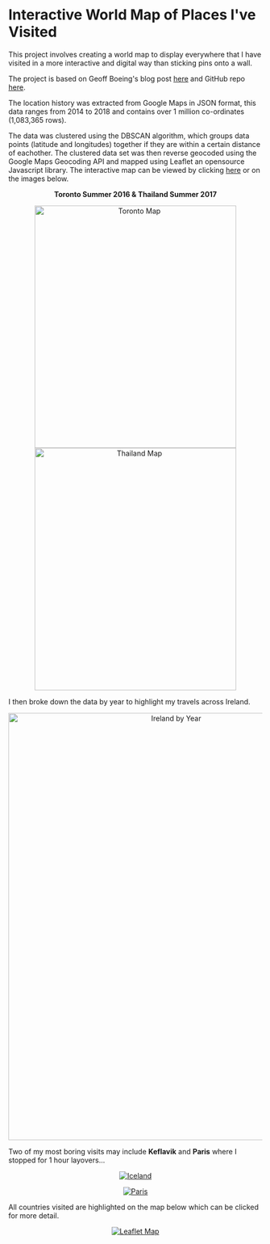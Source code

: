 # Interactive World Map of Places I've Visited

This project involves creating a world map to display everywhere that I have visited in a more interactive and digital way than sticking pins onto a wall.

The project is based on Geoff Boeing's blog post [here](https://geoffboeing.com/2016/06/mapping-everywhere-ever-been/) and GitHub repo [here](https://geoffboeing.com/2016/06/mapping-everywhere-ever-been/).

The location history was extracted from Google Maps in JSON format, this data ranges from 2014 to 2018 and contains over 1 million co-ordinates (1,083,365 rows).

The data was clustered using the DBSCAN algorithm, which groups data points (latitude and longitudes) together if they are within a certain distance of eachother. The clustered data set was then reverse geocoded using the Google Maps Geocoding API and mapped using Leaflet an opensource Javascript library. The interactive map can be viewed by clicking [here](https://rawgit.com/jackmorrison/Google-Location-History/master/Leaflet/Map.html) or on the images below.

<p align="center">
  <b> Toronto Summer 2016 & Thailand Summer 2017 </b>
</p>

<p align="center">
    <a href="https://rawgit.com/jackmorrison/Google-Location-History/master/Leaflet/Map-Toronto.html">
    <img src="https://raw.githubusercontent.com/jackmorrison/Location-History/master/Images/Toronto-Summer-2016.jpg" alt="Toronto Map" width="400" height="480">
  
  </a>
  <a href="https://rawgit.com/jackmorrison/Google-Location-History/master/Leaflet/Map-Thailand.html">
    <img src="https://raw.githubusercontent.com/jackmorrison/Location-History/master/Images/Thailand-Summer-2017.jpg" alt="Thailand Map" width="400" height="480">

  </a>
</p>

I then broke down the data by year to highlight my travels across Ireland.

<p align="center">
  
  <img src="https://raw.githubusercontent.com/jackmorrison/Location-History/master/Images/Ireland-by-Year.gif" alt="Ireland by Year" height="846" width="650">
  
</p>

Two of my most boring visits may include **Keflavik** and **Paris** where I stopped for 1 hour layovers... 

<p align="center">
    <a href="https://rawgit.com/jackmorrison/Google-Location-History/master/Leaflet/Map-Iceland.html">
    <img src="https://raw.githubusercontent.com/jackmorrison/Location-History/master/Images/Iceland-2016-2.jpg" alt="Iceland">
  
  </a>
  </p>
  <p align="center">
  <a href="https://rawgit.com/jackmorrison/Google-Location-History/master/Leaflet/Map-Paris.html">
    <img src="https://raw.githubusercontent.com/jackmorrison/Location-History/master/Images/Paris-2017-1.jpg" alt="Paris">

  </a>
  </p>

All countries visited are highlighted on the map below which can be clicked for more detail.

<p align=center>
<a href="https://rawgit.com/jackmorrison/Google-Location-History/master/Leaflet/Map.html">
  <img src="https://raw.githubusercontent.com/jackmorrison/Location-History/master/Images/Full-Map-1.jpg" alt="Leaflet Map">
</a>
</p>
